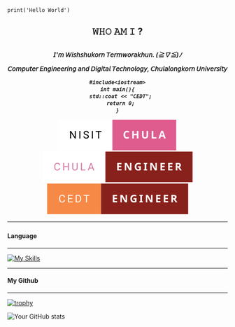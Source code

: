 <!--
```
print('Hello World')
```

# WHO AM I ?

I'm Wishshukorn Termworakhun. 😻

Computer Engineering and Digital Technology, Chulalongkorn University


```
#include<iostream>
int main(){
  std::cout << "CEDT";
  return 0;
}
```



<!--## Hi there 👋-->

<!--
**wishshukorn/wishshukorn** is a ✨ _special_ ✨ repository because its `README.md` (this file) appears on your GitHub profile.

Here are some ideas to get you started:

- 🔭 I’m currently working on ...
- 🌱 I’m currently learning ...
- 👯 I’m looking to collaborate on ...
- 🤔 I’m looking for help with ...
- 💬 Ask me about ...
- 📫 How to reach me: ...
- 😄 Pronouns: ...
- ⚡ Fun fact: ...
-->

```
print('Hello World')
```
<h2 align="center">𝚆𝙷𝙾 𝙰𝙼 𝙸 ?<h2>

<!-- ### WHO AM I ? -->

<!-- <p style="text-align: center;">  </p> -->

<!-- <h2 align="center">𝚆𝙷𝙾 𝙰𝙼 𝙸 ?<h2> -->


<h5 style="text-align: center;">
𝘐'𝘮 𝘞𝘪𝘴𝘩𝘴𝘩𝘶𝘬𝘰𝘳𝘯 𝘛𝘦𝘳𝘮𝘸𝘰𝘳𝘢𝘬𝘩𝘶𝘯.
(≧∇≦)ﾉ
</p>
<p style="text-align: center;">
𝘊𝘰𝘮𝘱𝘶𝘵𝘦𝘳 𝘌𝘯𝘨𝘪𝘯𝘦𝘦𝘳𝘪𝘯𝘨 𝘢𝘯𝘥 𝘋𝘪𝘨𝘪𝘵𝘢𝘭 𝘛𝘦𝘤𝘩𝘯𝘰𝘭𝘰𝘨𝘺,
𝘊𝘩𝘶𝘭𝘢𝘭𝘰𝘯𝘨𝘬𝘰𝘳𝘯 𝘜𝘯𝘪𝘷𝘦𝘳𝘴𝘪𝘵𝘺
</p>

<!-- ![License](https://img.shields.io/github/license/yourGitHubUsername/wishshukorn) -->



```
#include<iostream>
int main(){
  std::cout << "CEDT";
  return 0;
}
```






![forthebadge](https://github.com/CEDT-Chula/For-The-Cedt-Badge/blob/main/badges/nisit-chula.svg?raw=true) ![forthebadge](https://github.com/CEDT-Chula/For-The-Cedt-Badge/blob/main/badges/chula-engineer.svg?raw=true) ![forthebadge](https://github.com/CEDT-Chula/For-The-Cedt-Badge/blob/main/badges/cedt-engineer.svg?raw=true)

---
#### Language
---

[![My Skills](https://skillicons.dev/icons?i=arduino,c,cpp,go,html,css)](https://skillicons.dev)

<!-- #🥐 -->

---
#### My Github
---

[![trophy](https://github-profile-trophy.vercel.app/?username=ryo-ma&theme=onedark)](https://github.com/ryo-ma/github-profile-trophy)

![Your GitHub stats](https://github-readme-stats.vercel.app/api?username=wishshukorn&show_icons=true)





